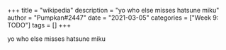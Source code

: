 +++
title = "wikipedia"
description = "yo who else misses hatsune miku"
author = "Pumpkan#2447"
date = "2021-03-05"
categories = ["Week 9: TODO"]
tags = []
+++

yo who else misses hatsune miku
